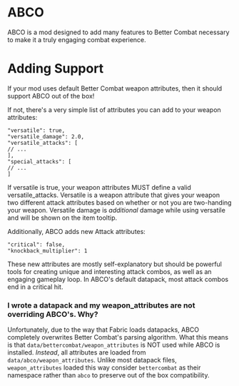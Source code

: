 # ABCO
ABCO is a mod designed to add many features to Better Combat necessary to make it a truly engaging combat experience.

# Adding Support
If your mod uses default Better Combat weapon attributes, then it should support ABCO out of the box! 

If not, there's a very simple list of attributes you can add to your weapon attributes:
```JSON5
"versatile": true,
"versatile_damage": 2.0,
"versatile_attacks": [
// ...
],
"special_attacks": [
// ...
]
```
If versatile is true, your weapon attributes MUST define a valid versatile_attacks. Versatile is a weapon attribute that gives your weapon two different attack attributes based on whether or not you are two-handing your weapon. Versatile damage is _additional_ damage while using versatile and will be shown on the item tooltip.

Additionally, ABCO adds new Attack attributes:
```JSON5
"critical": false,
"knockback_multiplier": 1
```
These new attributes are mostly self-explanatory but should be powerful tools for creating unique and interesting attack combos, as well as an engaging gameplay loop. In ABCO's default datapack, most attack combos end in a critical hit.

### I wrote a datapack and my weapon_attributes are not overriding ABCO's. Why?
Unfortunately, due to the way that Fabric loads datapacks, ABCO completely overwrites Better Combat's parsing algorithm. What this means is that `data/bettercombat/weapon_attributes` is NOT used while ABCO is installed. _Instead_, all attributes are loaded from `data/abco/weapon_attributes`. Unlike most datapack files, `weapon_attributes` loaded this way consider `bettercombat` as their namespace rather than `abco` to preserve out of the box compatibility.